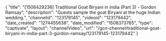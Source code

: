 {
    "title": "[1508429236] Traditional Goat Biryani in India (Part 3) - Gordon Ramsay",
    "description": "Guests sample the goat Biryani at the huge Indian wedding.",
    "channelid": "123179145",
    "videoid": "123179442",
    "date_created": "1274455638",
    "date_modified": "1508373765",
    "type": "captivate",
    "layout": "channelVideo",
    "url": "\/gcn-channel\/traditional-goat-biryani-in-india-part-3-gordon-ramsay\/123179145-123179442"
}